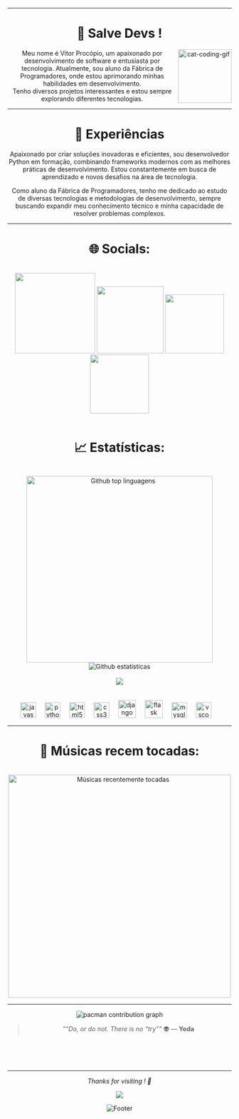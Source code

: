 <div align="center">
  
---

# 👋 Salve Devs !

<img align="right" alt="cat-coding-gif" src="https://media.giphy.com/media/JIX9t2j0ZTN9S/giphy.gif" width="120" />

Meu nome é Vitor Procópio, um apaixonado por desenvolvimento de software e entusiasta por tecnologia. Atualmente, sou aluno da Fábrica de Programadores, onde estou aprimorando minhas habilidades em desenvolvimento. </br>
Tenho diversos projetos interessantes e estou sempre explorando diferentes tecnologias.

---

# 🚀 Experiências

Apaixonado por criar soluções inovadoras e eficientes, sou desenvolvedor Python em formação, combinando frameworks modernos com as melhores práticas de desenvolvimento. Estou constantemente em busca de aprendizado e novos desafios na área de tecnologia.

Como aluno da Fábrica de Programadores, tenho me dedicado ao estudo de diversas tecnologias e metodologias de desenvolvimento, sempre buscando expandir meu conhecimento técnico e minha capacidade de resolver problemas complexos.

---

# 🌐 Socials:
<br>
 <div align="center">
    <a href="https://www.instagram.com/https://www.instagram.com/procopio.py/" target="_blank"><img src="https://img.shields.io/badge/-Instagram-%23E4405F?style=for-the-badge&logo=instagram&logoColor=white" width = "180" target="_blank"></a>
    <a href="https://discord.gg/7vGWwH7eN5" target="_blank"><img src="https://img.shields.io/badge/Discord-7289DA?style=for-the-badge&logo=discord&logoColor=white" width = "150" target="_blank"></a> 
    <a href = "mailto:https://vitor.procopio008@gmail.com
"><img src="https://img.shields.io/badge/-Gmail-%23333?style=for-the-badge&logo=gmail&logoColor=white"  width = "132" target="_blank"></a>
    <a href="https://www.linkedin.com/in/vitor-procópio-237672388/" target="_blank"><img src="https://img.shields.io/badge/-LinkedIn-%230077B5?style=for-the-badge&logo=linkedin&logoColor=white" width = "132" target="_blank"></a> 
  </div>
<br>


 
 # 📈 Estatísticas: 
<br>
<div align="center">
  <img src="https://github-readme-stats.vercel.app/api/top-langs/?username=vitor-procopio&layout=compact&langs_count=20&theme=neon" width="418" alt="Github top linguagens"/>
  <img src="https://github-readme-streak-stats.herokuapp.com/?user=vitor-procopio&theme=neon" alt="Github estatísticas"/>
  <br>
  <br>
  <img src="http://github-profile-summary-cards.vercel.app/api/cards/profile-details?username=vitor-procopio&theme=2077"/>
</div>
<br>
<br>
<div align="center">
  <img src="https://cdn.jsdelivr.net/gh/devicons/devicon/icons/javascript/javascript-original.svg" height="35" alt="javascript logo"  />
  <img width="12" />
  <img src="https://cdn.jsdelivr.net/gh/devicons/devicon/icons/python/python-original.svg" height="35" alt="python logo"  />
  <img width="12" />
  <img src="https://cdn.jsdelivr.net/gh/devicons/devicon/icons/html5/html5-original.svg" height="35" alt="html5 logo"  />
  <img width="12" />
  <img src="https://cdn.jsdelivr.net/gh/devicons/devicon/icons/css3/css3-original.svg" height="35" alt="css3 logo"  />
  <img width="12" />
  <img src="https://skillicons.dev/icons?i=django" height="40" alt="django logo"  />
  <img width="12" />
  <img src="https://skillicons.dev/icons?i=flask" height="40" alt="flask logo"  />
  <img width="12" />
  <img src="https://cdn.jsdelivr.net/gh/devicons/devicon/icons/mysql/mysql-original.svg" height="35" alt="mysql logo"  />
  <img width="12" />
  <img src="https://cdn.jsdelivr.net/gh/devicons/devicon/icons/vscode/vscode-original.svg" height="35" alt="vscode logo"  />
  <img width="12" />
</div>

---

 # 🎵 Músicas recem tocadas:
 
<br>
<div align="center">
  <a href="https://open.spotify.com/intl-pt/track/7KwZNVEaqikRSBSpyhXK2j">
    <img src="https://spotify-recently-played-readme.vercel.app/api?user=21k3nye57fpgsxorxbahnht3a&count=2&unique=false" alt="Músicas recentemente tocadas" width="500"/>
  </a>
</div>

---


<picture>
  <source media="(prefers-color-scheme: dark)" srcset="https://raw.githubusercontent.com/vitor-procopio/vitor-procopio/output/pacman-contribution-graph-dark.svg">
  <source media="(prefers-color-scheme: light)" srcset="https://raw.githubusercontent.com/vitor-procopio/vitor-procopio/output/pacman-contribution-graph.svg">
  <img alt="pacman contribution graph" src="https://raw.githubusercontent.com/vitor-procopio/vitor-procopio/output/pacman-contribution-graph.svg">
</picture>







<div align="center" width = 100 height = 100>
  
> _"“Do, or do not. There is no “try”"_ 👽
> — **Yoda**

</div>

<br>
<br>
<br>

---

<p align="center"><i> Thanks for visiting ! 🖖 </i></p>

<div align="center">
  <img src="https://visitor-badge.laobi.icu/badge?page_id=vitor-procopio.vitor-procopio&left_color=light&right_color=cornflowerblue"  />
</div>



![Footer](https://capsule-render.vercel.app/api?type=waving&height=130&color=gradient&customColorList=20&section=footer)

</div>

